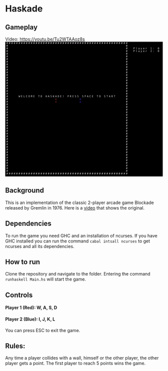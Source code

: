# Haskade

## Gameplay
Video: https://youtu.be/Tu2WTAAoz8s
![Gameplay gif](images/haskade.gif)

## Background
This is an implementation of the classic 2-player arcade game Blockade released by Gremlin in 1976. Here is a [video](https://www.youtube.com/watch?v=5v-0CwiabZA) that shows the original.

## Dependencies
To run the game you need GHC and an installation of ncurses. If you have GHC installed you can run the command `cabal intsall ncurses` to get ncurses and all its dependencies.

## How to run
Clone the repository and navigate to the folder. Entering the command `runhaskell Main.hs` will start the game.

## Controls
#### Player 1 (Red): W, A, S, D
#### Player 2 (Blue): I, J, K, L
You can press ESC to exit the game.

## Rules:
Any time a player collides with a wall, himself or the other player, the other player gets a point. The first player to reach 5 points wins the game.

